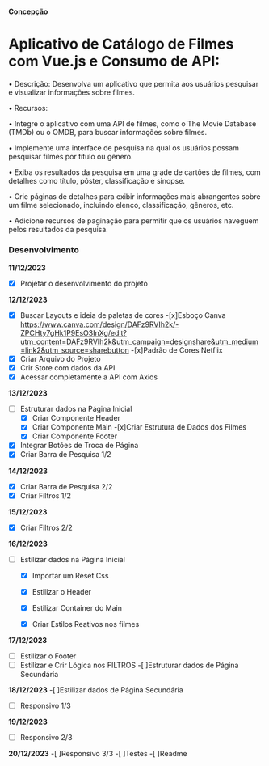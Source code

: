 #### Concepção

# Aplicativo de Catálogo de Filmes com Vue.js e Consumo de API:

•	Descrição: Desenvolva um aplicativo que permita aos usuários pesquisar e visualizar informações sobre filmes.

•	Recursos:

•	Integre o aplicativo com uma API de filmes, como o The Movie Database (TMDb) ou o OMDB, para buscar informações sobre filmes.

•	Implemente uma interface de pesquisa na qual os usuários possam pesquisar filmes por título ou gênero.

•	Exiba os resultados da pesquisa em uma grade de cartões de filmes, com detalhes como título, pôster, classificação e sinopse.

•	Crie páginas de detalhes para exibir informações mais abrangentes sobre um filme selecionado, incluindo elenco, classificação, gêneros, etc.

•	Adicione recursos de paginação para permitir que os usuários naveguem pelos resultados da pesquisa.


### Desenvolvimento


**11/12/2023**
-[x] Projetar o desenvolvimento do projeto

**12/12/2023**
-[x] Buscar Layouts e ideia de paletas de cores
    -[x]Esboço Canva
    https://www.canva.com/design/DAFz9RVIh2k/-ZPCHty7gHk1P9EsO3InXg/edit?utm_content=DAFz9RVIh2k&utm_campaign=designshare&utm_medium=link2&utm_source=sharebutton
    -[x]Padrão de Cores Netflix
-[x] Criar Arquivo do Projeto
-[x] Crir Store com dados da API
-[x] Acessar completamente a API com Axios

**13/12/2023**
-[ ] Estruturar dados na Página Inicial
    -[x] Criar Componente Header
    -[x] Criar Componente Main
        -[x]Criar Estrutura de Dados dos Filmes
    -[x] Criar Componente Footer
-[x] Integrar Botões de Troca de Página
-[x] Criar Barra de Pesquisa 1/2

**14/12/2023**
-[x] Criar Barra de Pesquisa 2/2
-[x] Criar Filtros 1/2

**15/12/2023**
-[x] Criar Filtros 2/2


**16/12/2023**
-[ ] Estilizar dados na Página Inicial
    -[x] Importar um Reset Css
    -[x] Estilizar o Header
    -[x] Estilizar Container do Main
    -[x] Criar Estilos Reativos nos filmes
   

**17/12/2023**
 -[ ] Estilizar o Footer
-[ ] Estilizar e Crir Lógica nos FILTROS
-[ ]Estruturar dados de Página Secundária 

**18/12/2023**
-[ ]Estilizar dados de Página Secundária 
-[ ] Responsivo 1/3

**19/12/2023**
-[ ] Responsivo 2/3

**20/12/2023**
-[ ]Responsivo 3/3
-[ ]Testes 
-[ ]Readme



